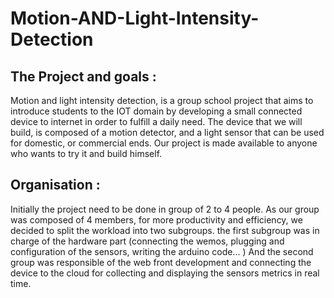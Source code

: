 # Motion-AND-Light-Intensity-Detection

## The Project and goals :

Motion and light intensity detection, is a group school project that aims to introduce students to the IOT domain by developing a small connected device to internet in order to fulfill a daily need. The device that we will build, is composed of a motion detector, and a light sensor that can be used for domestic, or commercial ends. Our project is made available to anyone who wants to try it and build himself.

## Organisation :

Initially the project need to be done in group of 2 to 4 people. As our group was composed of 4 members, for more productivity and efficiency, we decided to split the workload into two subgroups. the first subgroup was in charge of the hardware part (connecting the wemos, plugging and configuration of the sensors, writing the arduino code... )
And the second group was responsible of the web front development and connecting the device to the cloud for collecting and displaying the sensors metrics in real time.

